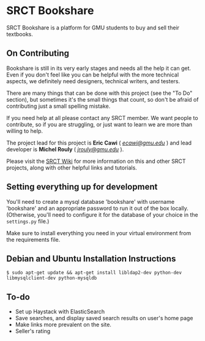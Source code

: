SRCT Bookshare
===

SRCT Bookshare is a platform for GMU students to buy and sell their textbooks.

On Contributing
---

Bookshare is still in its very early stages and needs all the help it can get. Even if you don't feel like you can be helpful with the more technical aspects, we definitely need designers, technical writers, and testers.

There are many things that can be done with this project (see the "To Do" section), but sometimes it's the small things that count, so don't be afraid of contributing just a small spelling mistake.

If you need help at all please contact any SRCT member. We want people to contribute, so if you are struggling, or just want to learn we are more than willing to help.

The project lead for this project is **Eric Cawi** ( *ecawi@gmu.edu* ) and lead developer is **Michel Rouly** ( *jrouly@gmu.edu* ).

Please visit the [SRCT Wiki](http://wiki.srct.gmu.edu/) for more information on this and other SRCT projects, along with other helpful links and tutorials.

Setting everything up for development
---
You'll need to create a mysql database 'bookshare' with username 'bookshare' and an appropriate password  to run it out of the box locally. (Otherwise, you'll need to configure it for the database of your choice in the `settings.py` file.)

Make sure to install everything you need in your virtual environment from the requirements file.

Debian and Ubuntu Installation Instructions
---
`$ sudo apt-get update && apt-get install libldap2-dev python-dev libmysqlclient-dev python-mysqldb`

To-do
---

* Set up Haystack with ElasticSearch
* Save searches, and display saved search results on user's home page
* Make links more prevalent on the site.
* Seller's rating
